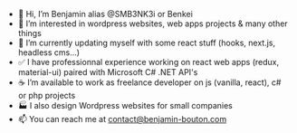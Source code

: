 - 👋 Hi, I’m Benjamin alias @SMB3NK3i or Benkei
- 👀 I’m interested in wordpress websites, web apps projects & many other things
- 🌱 I’m currently updating myself with some react stuff (hooks, next.js, headless cms...)
- ✅ I have professionnal experience working on react web apps (redux, material-ui) paired with Microsoft C# .NET API's
- ☕ I’m available to work as freelance developer on js (vanilla, react), c# or php projects
- 🏭 I also design Wordpress websites for small companies
- 📫 You can reach me at contact@benjamin-bouton.com

<!---
SMB3NK3i/SMB3NK3i is a ✨ special ✨ repository because its `README.md` (this file) appears on your GitHub profile.
You can click the Preview link to take a look at your changes.
--->
